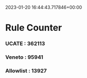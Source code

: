 2023-01-20 16:44:43.717846+00:00
# Rule Counter 
 ### UCATE : 362113

 ### Veneto : 95941

 ### Allowlist : 13927